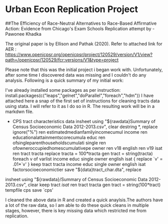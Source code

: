 # Urban Econ Replication Project

##The Efficiency of Race-Neutral Alternatives to Race-Based Affirmative Action: Evidence from Chicago's Exam Schools
Replication attempt by - Pawonee Khadka

The original paper is by Ellison and Pathak (2020). 
Refer to attached link for AER : https://www.openicpsr.org/openicpsr/project/120529/version/V1/view?path=/openicpsr/120529/fcr:versions/V1&type=project

Please note that this was the initial project i began work with. Unfortunately, after some time I discovered data was missing and I couldn't do any analysis. Following is a quick summary of my initial work:



I've already installed some packages as per instruction:
install.packages(c("leaps","gelnet","doParallel","foreach","hdm"))
I have attached here a snap of the first set of instructions for cleaning tracts data using stata. I will refer to it as I do so in R. The resulting work will be in a markdwn file.

* CPS tract characteristics data
insheet using "${rawdata}Summary of Census Socioeconomic Data 2012-2013.csv", clear
destring *, replace ignore("%")
ren estimatedmedianfamilyincomecumul income
ren educationalattainmentscorecumula educ
ren ofsingleparenthouseholdscumulati single
ren ofowneroccupiedhomescumulativepe owner
ren v18 english
ren v19 isat
ren tract tracta
replace tracta = 100*tracta
gen tract = string(tracta)
foreach v of varlist income educ single owner english isat {
  replace `v' = .01*`v'
}
keep tract tracta income educ single owner english isat factorsocioeconomictier
save "${data}tract_char.dta", replace

insheet using "${rawdata}/Summary of Census Socioeconomic Data 2012-2013.csv", clear
keep tract *isat*
ren tract tracta
gen tract = string(100*tract)
tempfile cps
save `cps'


I cleaned the above data in R and created a quick anaylsis.The authors have a lot of the raw data, so I am able to do these quick cleans in multiple stages, however, there is key missing data which restricted me from replication.

